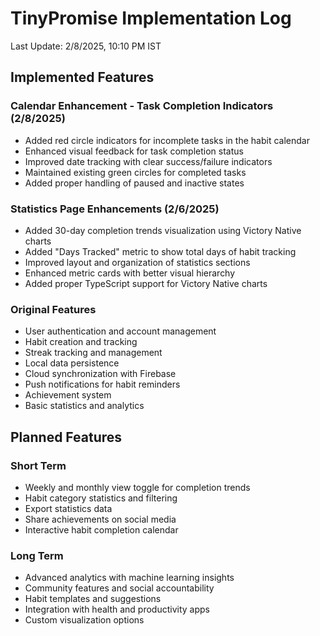 # TinyPromise Implementation Log

Last Update: 2/8/2025, 10:10 PM IST

## Implemented Features

### Calendar Enhancement - Task Completion Indicators (2/8/2025)
- Added red circle indicators for incomplete tasks in the habit calendar
- Enhanced visual feedback for task completion status
- Improved date tracking with clear success/failure indicators
- Maintained existing green circles for completed tasks
- Added proper handling of paused and inactive states

### Statistics Page Enhancements (2/6/2025)
- Added 30-day completion trends visualization using Victory Native charts
- Added "Days Tracked" metric to show total days of habit tracking
- Improved layout and organization of statistics sections
- Enhanced metric cards with better visual hierarchy
- Added proper TypeScript support for Victory Native charts

### Original Features
- User authentication and account management
- Habit creation and tracking
- Streak tracking and management
- Local data persistence
- Cloud synchronization with Firebase
- Push notifications for habit reminders
- Achievement system
- Basic statistics and analytics

## Planned Features

### Short Term
- Weekly and monthly view toggle for completion trends
- Habit category statistics and filtering
- Export statistics data
- Share achievements on social media
- Interactive habit completion calendar

### Long Term
- Advanced analytics with machine learning insights
- Community features and social accountability
- Habit templates and suggestions
- Integration with health and productivity apps
- Custom visualization options